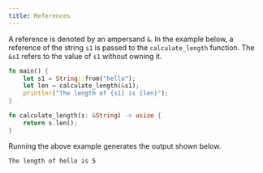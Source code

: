 ```yaml
---
title: References
---
```


A reference is denoted by an ampersand `&`. In the example below, a reference of the string `s1` is passed to the `calculate_length` function. The `&s1` refers to the value of `s1` without owning it.

```rust
fn main() {
    let s1 = String::from("hello");
    let len = calculate_length(&s1);
    println!("The length of {s1} is {len}");
}

fn calculate_length(s: &String) -> usize {
    return s.len();
}
```

Running the above example generates the output shown below.

```
The length of hello is 5
```
